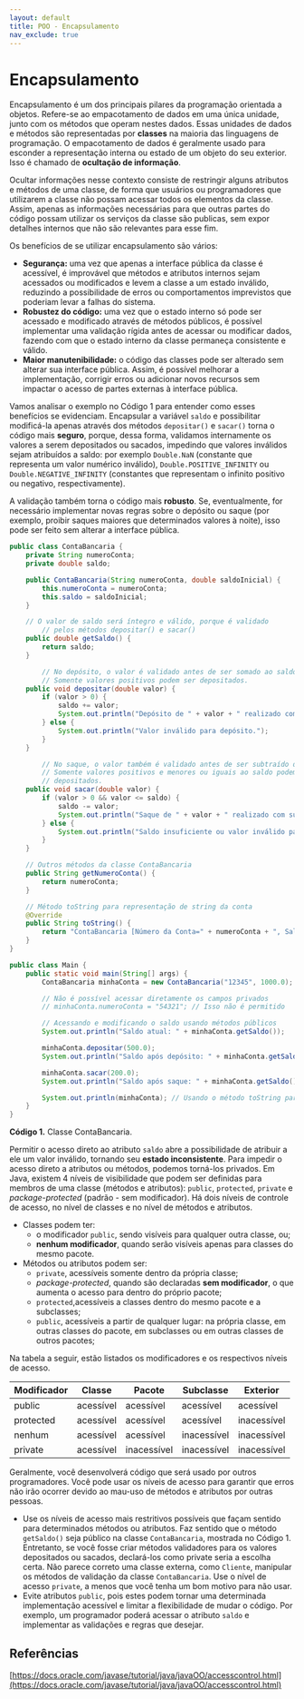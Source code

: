 ```yaml
---
layout: default
title: POO - Encapsulamento
nav_exclude: true
---
```


# Encapsulamento

Encapsulamento é um dos principais pilares da programação orientada a objetos. Refere-se ao empacotamento de dados em uma única unidade, junto com os métodos que operam nestes dados. Essas unidades de dados e métodos são representadas por **classes** na maioria das linguagens de programação. O empacotamento de dados é geralmente usado para esconder a representação interna ou estado de um objeto do seu exterior. Isso é chamado de **ocultação de informação**.

Ocultar informações nesse contexto consiste de restringir alguns atributos e métodos de uma classe, de forma que usuários ou programadores que utilizarem a classe não possam acessar todos os elementos da classe. Assim, apenas as informações necessárias para que outras partes do código possam utilizar os serviços da classe são publicas, sem expor detalhes internos que não são relevantes para esse fim.

Os benefícios de se utilizar encapsulamento são vários:

- **Segurança:** uma vez que apenas a interface pública da classe é acessível, é improvável que métodos e atributos internos sejam acessados ou modificados e levem a classe a um estado inválido, reduzindo a possibilidade de erros ou comportamentos imprevistos que poderiam levar a falhas do sistema.
- **Robustez do código:** uma vez que o estado interno só pode ser acessado e modificado através de métodos públicos, é possível implementar uma validação rígida antes de acessar ou modificar dados, fazendo com que o estado interno da classe permaneça consistente e válido.
- **Maior manutenibilidade:** o código das classes pode ser alterado sem alterar sua interface pública. Assim, é possível melhorar a implementação, corrigir erros ou adicionar novos recursos sem impactar o acesso de partes externas à interface pública.

Vamos analisar o exemplo no Código 1 para entender como esses benefícios se evidenciam. Encapsular a variável `saldo` e possibilitar modificá-la apenas através dos métodos `depositar()` e `sacar()` torna o código mais **seguro**, porque, dessa forma, validamos internamente os valores a serem depositados ou sacados, impedindo que valores inválidos sejam atribuídos a saldo: por exemplo `Double.NaN` (constante que representa um valor numérico inválido), `Double.POSITIVE_INFINITY` ou `Double.NEGATIVE_INFINITY` (constantes que representam o infinito positivo ou negativo, respectivamente).

A validação também torna o código mais **robusto**. Se, eventualmente, for necessário implementar novas regras sobre o depósito ou saque (por exemplo, proibir saques maiores que determinados valores à noite), isso pode ser feito sem alterar a interface pública.

```java
public class ContaBancaria {
    private String numeroConta;
    private double saldo;

    public ContaBancaria(String numeroConta, double saldoInicial) {
        this.numeroConta = numeroConta;
        this.saldo = saldoInicial;
    }

    // O valor de saldo será íntegro e válido, porque é validado
		// pelos métodos depositar() e sacar()
    public double getSaldo() {
        return saldo;
    }

		// No depósito, o valor é validado antes de ser somado ao saldo.
		// Somente valores positivos podem ser depositados.
    public void depositar(double valor) {
        if (valor > 0) {
            saldo += valor;
            System.out.println("Depósito de " + valor + " realizado com sucesso.");
        } else {
            System.out.println("Valor inválido para depósito.");
        }
    }

		// No saque, o valor também é validado antes de ser subtraído do saldo.
		// Somente valores positivos e menores ou iguais ao saldo podem ser
		// depositados.
    public void sacar(double valor) {
        if (valor > 0 && valor <= saldo) {
            saldo -= valor;
            System.out.println("Saque de " + valor + " realizado com sucesso.");
        } else {
            System.out.println("Saldo insuficiente ou valor inválido para saque.");
        }
    }

    // Outros métodos da classe ContaBancaria
    public String getNumeroConta() {
        return numeroConta;
    }

    // Método toString para representação de string da conta
    @Override
    public String toString() {
        return "ContaBancaria [Número da Conta=" + numeroConta + ", Saldo=" + saldo + "]";
    }
}

public class Main {
    public static void main(String[] args) {
        ContaBancaria minhaConta = new ContaBancaria("12345", 1000.0);

        // Não é possível acessar diretamente os campos privados
        // minhaConta.numeroConta = "54321"; // Isso não é permitido

        // Acessando e modificando o saldo usando métodos públicos
        System.out.println("Saldo atual: " + minhaConta.getSaldo());

        minhaConta.depositar(500.0);
        System.out.println("Saldo após depósito: " + minhaConta.getSaldo());

        minhaConta.sacar(200.0);
        System.out.println("Saldo após saque: " + minhaConta.getSaldo());

        System.out.println(minhaConta); // Usando o método toString para exibir informações da conta
    }
}
```

**Código 1.** Classe ContaBancaria.

Permitir o acesso direto ao atributo `saldo` abre a possibilidade de atribuir a ele um valor inválido, tornando seu **estado inconsistente**. Para impedir o acesso direto a atributos ou métodos, podemos torná-los privados. Em Java, existem 4 níveis de visibilidade que podem ser definidas para membros de uma classe (métodos e atributos): `public`, `protected`, `private` e _package-protected_ (padrão - sem modificador). Há dois níveis de controle de acesso, no nível de classes e no nível de métodos e atributos.

- Classes podem ter:
  - o modificador `public`, sendo visíveis para qualquer outra classe, ou;
  - **nenhum modificador**, quando serão visíveis apenas para classes do mesmo pacote.
- Métodos ou atributos podem ser:
  - `private`, acessíveis somente dentro da própria classe;
  - _package-protected_, quando são declaradas **sem modificador**, o que aumenta o acesso para dentro do próprio pacote;
  - `protected`,acessíveis a classes dentro do mesmo pacote e a subclasses;
  - `public`, acessíveis a partir de qualquer lugar: na própria classe, em outras classes do pacote, em subclasses ou em outras classes de outros pacotes;

Na tabela a seguir, estão listados os modificadores e os respectivos níveis de acesso.

| Modificador | Classe    | Pacote      | Subclasse   | Exterior    |
| ----------- | --------- | ----------- | ----------- | ----------- |
| public      | acessível | acessível   | acessível   | acessível   |
| protected   | acessível | acessível   | acessível   | inacessível |
| nenhum      | acessível | acessível   | inacessível | inacessível |
| private     | acessível | inacessível | inacessível | inacessível |

Geralmente, você desenvolverá código que será usado por outros programadores. Você pode usar os níveis de acesso para garantir que erros não irão ocorrer devido ao mau-uso de métodos e atributos por outras pessoas.

- Use os níveis de acesso mais restritivos possíveis que façam sentido para determinados métodos ou atributos. Faz sentido que o método `getSaldo()` seja público na classe `ContaBancaria`, mostrada no Código 1. Entretanto, se você fosse criar métodos validadores para os valores depositados ou sacados, declará-los como private seria a escolha certa. Não parece correto uma classe externa, como `Cliente`, manipular os métodos de validação da classe `ContaBancaria`. Use o nível de acesso `private`, a menos que você tenha um bom motivo para não usar.
- Evite atributos `public`, pois estes podem tornar uma determinada implementação acessível e limitar a flexibilidade de mudar o código. Por exemplo, um programador poderá acessar o atributo `saldo` e implementar as validações e regras que desejar.

## Referências

[https://docs.oracle.com/javase/tutorial/java/javaOO/accesscontrol.html](https://docs.oracle.com/javase/tutorial/java/javaOO/accesscontrol.html)
